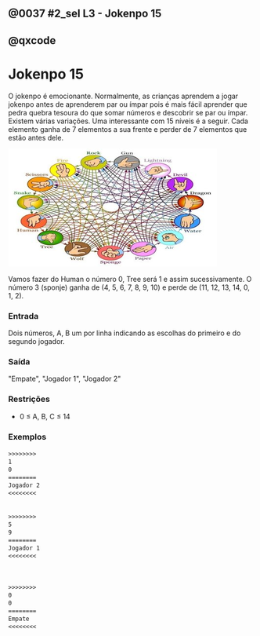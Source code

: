 ## @0037 #2_sel L3 - Jokenpo 15
## @qxcode

Jokenpo 15
==========

O jokenpo é emocionante. Normalmente, as crianças aprendem a jogar jokenpo antes de aprenderem par ou ímpar pois é mais fácil aprender que pedra quebra tesoura do que somar números e descobrir se par ou ímpar. Existem várias variações. Uma interessante com 15 níveis é a seguir. Cada elemento ganha de 7 elementos a sua frente e perder de 7 elementos que estão antes dele.



![jokenpo 15 níveis](capa.jpg)



Vamos fazer do Human o número 0, Tree será 1 e assim sucessivamente. O número 3 (sponje) ganha de (4, 5, 6, 7, 8, 9, 10) e perde de (11, 12, 13, 14, 0, 1, 2).

### Entrada

Dois números, A, B um por linha indicando as escolhas do primeiro e do segundo jogador.

### Saída

"Empate", "Jogador 1", "Jogador 2"

### Restrições

* 0 ≤ A, B, C ≤ 14

### Exemplos

```
>>>>>>>>
1
0
========
Jogador 2
<<<<<<<<


>>>>>>>>
5
9
========
Jogador 1
<<<<<<<<



>>>>>>>>
0
0
========
Empate
<<<<<<<<

```

<!---

>>>>>>>> 
13
1
========
Jogador 1
<<<<<<<<


>>>>>>>> 
12
10
========
Jogador 2
<<<<<<<<


>>>>>>>> 
8
10
========
Jogador 1
<<<<<<<<


>>>>>>>> 
1
12
========
Jogador 2
<<<<<<<<


>>>>>>>> 
9
1
========
Jogador 1
<<<<<<<<


>>>>>>>> 
2
7
========
Jogador 1
<<<<<<<<


>>>>>>>> 
5
4
========
Jogador 2
<<<<<<<<


>>>>>>>> 
8
1
========
Jogador 2
<<<<<<<<


>>>>>>>> 
0
6
========
Jogador 1
<<<<<<<<


>>>>>>>> 
7
1
========
Jogador 2
<<<<<<<<


>>>>>>>> 
11
8
========
Jogador 2
<<<<<<<<


>>>>>>>> 
12
9
========
Jogador 2
<<<<<<<<


>>>>>>>> 
2
5
========
Jogador 1
<<<<<<<<


>>>>>>>> 
2
13
========
Jogador 2
<<<<<<<<


>>>>>>>> 
7
10
========
Jogador 1
<<<<<<<<


>>>>>>>> 
14
12
========
Jogador 2
<<<<<<<<


>>>>>>>> 
12
3
========
Jogador 1
<<<<<<<<


>>>>>>>> 
1
7
========
Jogador 1
<<<<<<<<


>>>>>>>> 
9
3
========
Jogador 2
<<<<<<<<


>>>>>>>> 
6
14
========
Jogador 2
<<<<<<<<


>>>>>>>> 
14
7
========
Jogador 2
<<<<<<<<


>>>>>>>> 
8
14
========
Jogador 1
<<<<<<<<


>>>>>>>> 
5
0
========
Jogador 2
<<<<<<<<


>>>>>>>> 
1
5
========
Jogador 1
<<<<<<<<


>>>>>>>> 
1
1
========
Empate
<<<<<<<<


>>>>>>>> 
11
5
========
Jogador 2
<<<<<<<<


>>>>>>>> 
1
9
========
Jogador 2
<<<<<<<<


>>>>>>>> 
13
2
========
Jogador 1
<<<<<<<<


>>>>>>>> 
9
0
========
Jogador 1
<<<<<<<<


>>>>>>>> 
12
0
========
Jogador 1
<<<<<<<<


>>>>>>>> 
14
14
========
Empate
<<<<<<<<


>>>>>>>> 
3
5
========
Jogador 1
<<<<<<<<


>>>>>>>> 
7
3
========
Jogador 2
<<<<<<<<


>>>>>>>> 
6
8
========
Jogador 1
<<<<<<<<


>>>>>>>> 
8
9
========
Jogador 1
<<<<<<<<


>>>>>>>> 
3
11
========
Jogador 2
<<<<<<<<


>>>>>>>> 
14
4
========
Jogador 1
<<<<<<<<


>>>>>>>> 
11
3
========
Jogador 1
<<<<<<<<


>>>>>>>> 
4
7
========
Jogador 1
<<<<<<<<


>>>>>>>> 
1
6
========
Jogador 1
<<<<<<<<


>>>>>>>> 
9
14
========
Jogador 1
<<<<<<<<

--->